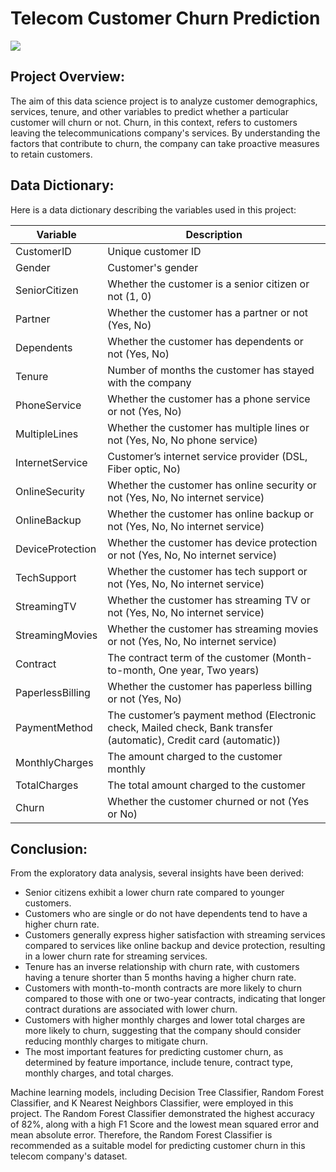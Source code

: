 # Telecom Customer Churn Prediction
![](https://miro.medium.com/v2/resize:fit:795/0*8Iu_eymr6eR-YuQw)
## Project Overview:

The aim of this data science project is to analyze customer demographics, services, tenure, and other variables to predict whether a particular customer will churn or not. Churn, in this context, refers to customers leaving the telecommunications company's services. By understanding the factors that contribute to churn, the company can take proactive measures to retain customers.

## Data Dictionary:

Here is a data dictionary describing the variables used in this project:

| Variable         | Description                                                |
|------------------|------------------------------------------------------------|
| CustomerID       | Unique customer ID                                         |
| Gender           | Customer's gender                                          |
| SeniorCitizen    | Whether the customer is a senior citizen or not (1, 0)     |
| Partner          | Whether the customer has a partner or not (Yes, No)        |
| Dependents       | Whether the customer has dependents or not (Yes, No)       |
| Tenure           | Number of months the customer has stayed with the company  |
| PhoneService     | Whether the customer has a phone service or not (Yes, No)  |
| MultipleLines    | Whether the customer has multiple lines or not (Yes, No, No phone service) |
| InternetService  | Customer’s internet service provider (DSL, Fiber optic, No) |
| OnlineSecurity   | Whether the customer has online security or not (Yes, No, No internet service) |
| OnlineBackup     | Whether the customer has online backup or not (Yes, No, No internet service) |
| DeviceProtection | Whether the customer has device protection or not (Yes, No, No internet service) |
| TechSupport      | Whether the customer has tech support or not (Yes, No, No internet service) |
| StreamingTV      | Whether the customer has streaming TV or not (Yes, No, No internet service) |
| StreamingMovies  | Whether the customer has streaming movies or not (Yes, No, No internet service) |
| Contract         | The contract term of the customer (Month-to-month, One year, Two years) |
| PaperlessBilling | Whether the customer has paperless billing or not (Yes, No) |
| PaymentMethod    | The customer’s payment method (Electronic check, Mailed check, Bank transfer (automatic), Credit card (automatic)) |
| MonthlyCharges   | The amount charged to the customer monthly |
| TotalCharges     | The total amount charged to the customer |
| Churn            | Whether the customer churned or not (Yes or No) |

## Conclusion:

From the exploratory data analysis, several insights have been derived:

- Senior citizens exhibit a lower churn rate compared to younger customers.
- Customers who are single or do not have dependents tend to have a higher churn rate.
- Customers generally express higher satisfaction with streaming services compared to services like online backup and device protection, resulting in a lower churn rate for streaming services.
- Tenure has an inverse relationship with churn rate, with customers having a tenure shorter than 5 months having a higher churn rate.
- Customers with month-to-month contracts are more likely to churn compared to those with one or two-year contracts, indicating that longer contract durations are associated with lower churn.
- Customers with higher monthly charges and lower total charges are more likely to churn, suggesting that the company should consider reducing monthly charges to mitigate churn.
- The most important features for predicting customer churn, as determined by feature importance, include tenure, contract type, monthly charges, and total charges.

Machine learning models, including Decision Tree Classifier, Random Forest Classifier, and K Nearest Neighbors Classifier, were employed in this project. The Random Forest Classifier demonstrated the highest accuracy of 82%, along with a high F1 Score and the lowest mean squared error and mean absolute error. Therefore, the Random Forest Classifier is recommended as a suitable model for predicting customer churn in this telecom company's dataset.